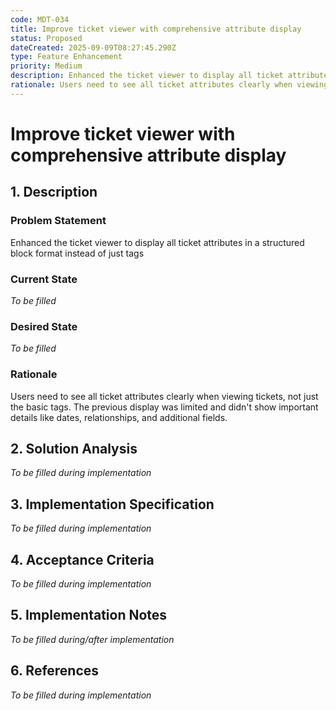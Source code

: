 ```yaml
---
code: MDT-034
title: Improve ticket viewer with comprehensive attribute display
status: Proposed
dateCreated: 2025-09-09T08:27:45.290Z
type: Feature Enhancement
priority: Medium
description: Enhanced the ticket viewer to display all ticket attributes in a structured block format instead of just tags
rationale: Users need to see all ticket attributes clearly when viewing tickets, not just the basic tags. The previous display was limited and didn't show important details like dates, relationships, and additional fields.
---
```


# Improve ticket viewer with comprehensive attribute display

## 1. Description

### Problem Statement
Enhanced the ticket viewer to display all ticket attributes in a structured block format instead of just tags

### Current State
*To be filled*

### Desired State
*To be filled*

### Rationale
Users need to see all ticket attributes clearly when viewing tickets, not just the basic tags. The previous display was limited and didn't show important details like dates, relationships, and additional fields.

## 2. Solution Analysis
*To be filled during implementation*

## 3. Implementation Specification
*To be filled during implementation*

## 4. Acceptance Criteria
*To be filled during implementation*

## 5. Implementation Notes
*To be filled during/after implementation*

## 6. References
*To be filled during implementation*